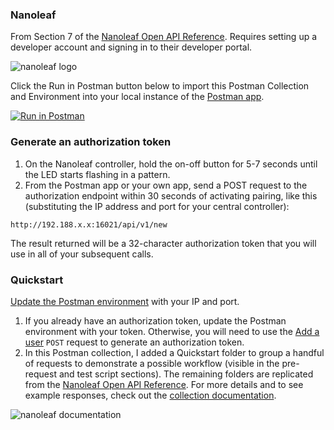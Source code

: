### Nanoleaf

From Section 7 of the [Nanoleaf Open API Reference](http://forum.nanoleaf.me/docs/openapi). Requires setting up a developer account and signing in to their developer portal.

![[nanoleaf logo](https://s3.amazonaws.com/postman-static-getpostman-com/postman-docs/nanoleaf-logo.png)](https://s3.amazonaws.com/postman-static-getpostman-com/postman-docs/nanoleaf-logo.png)

Click the Run in Postman button below to import this Postman Collection and Environment into your local instance of the [Postman app](https://www.getpostman.com/apps).

[![Run in Postman](https://run.pstmn.io/button.svg)](https://app.getpostman.com/run-collection/b6c8948a002d2dcd6364#?env%5BNanoleaf%5D=W3sia2V5IjoiaXBBZGRyZXNzIiwidmFsdWUiOiIxOTIuMTY4LngueDoxNjAyMSIsImVuYWJsZWQiOnRydWUsInR5cGUiOiJ0ZXh0In0seyJrZXkiOiJhdXRoVG9rZW4iLCJ2YWx1ZSI6IkFkZC1hLXVzZXItdG8tZ2VuZXJhdGUtYXV0aC10b2tlbiIsImVuYWJsZWQiOnRydWUsInR5cGUiOiJ0ZXh0In1d)

### Generate an authorization token

1. On the Nanoleaf controller, hold the on-off button for 5-7 seconds until the LED starts flashing in a pattern.
2. From the Postman app or your own app, send a POST request to the authorization endpoint within 30 seconds of activating pairing, like this (substituting the IP address and port for your central controller):

`http://192.188.x.x:16021/api/v1/new`

The result returned will be a 32-character authorization token that you will use in all of your subsequent calls.

### Quickstart

[Update the Postman environment](https://www.getpostman.com/docs/v6/postman/environments_and_globals/manage_environments#editing-an-active-environment) with your IP and port.

1. If you already have an authorization token, update the Postman environment with your token. Otherwise, you will need to use the [Add a user](https://documenter.getpostman.com/view/1559645/RW1gEcCH#edd41442-c94f-49dc-977b-8180be92e018) `POST` request to generate an authorization token.
2. In this Postman collection, I added a Quickstart folder to group a handful of requests to demonstrate a possible workflow (visible in the pre-request and test script sections). The remaining folders are replicated from the [Nanoleaf Open API Reference](http://forum.nanoleaf.me/docs/openapi). For more details and to see example responses, check out the [collection documentation](https://documenter.getpostman.com/view/1559645/RW1gEcCH).

![[nanoleaf documentation](https://s3.amazonaws.com/postman-static-getpostman-com/postman-docs/nanoleaf-documentation.png)](https://s3.amazonaws.com/postman-static-getpostman-com/postman-docs/nanoleaf-documentation.png)
